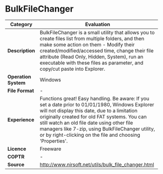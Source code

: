 # BulkFileChanger

| Category | Evaluation |
| --- | --- |
| **Description** | BulkFileChanger is a small utility that allows you to create files list from multiple folders, and then make some action on them - Modify their created/modified/accessed time, change their file attribute (Read Only, Hidden, System), run an executable with these files as parameter, and copy/cut paste into Explorer. |
| **Operation System** | Windows |
| **File Format** | - |
| **Experience** | Functions great! Easy handling. Be aware: If you set a date prior to 01/01/1980, Windows Explorer will not display this date, due to a limitation originally created for old FAT systems. You can still watch an old file date using other file managers like 7-zip, using BulkFileChanger utility, or by right-clicking on the file and choosing 'Properties'. |
| **Licence** | Freeware |
| **COPTR** | - |
| **Source** | http://www.nirsoft.net/utils/bulk_file_changer.html |
